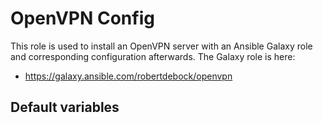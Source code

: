 # OpenVPN Config
This role is used to install an OpenVPN server with an Ansible Galaxy role and corresponding configuration afterwards. The Galaxy role is here:

* https://galaxy.ansible.com/robertdebock/openvpn

<!--TOC-->
<!--ENDTOC-->

<!--ROLEVARS-->
## Default variables
```yaml

```

<!--ENDROLEVARS-->

